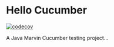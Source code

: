 <!-- [![codecov](https://app.codecov.io/gh/bashman1/hellocucumber/branch/main/graph/badge.svg?token=4a5ff34a-38da-492a-acc5-fc885d1e9a55)](https://app.codecov.io/gh/bashman1/hellocucumber) -->


# Hello Cucumber

[![codecov](https://codecov.io/gh/bashman1/hellocucumber/branch/main/graph/badge.svg?token=4a5ff34a-38da-492a-acc5-fc885d1e9a55)](https://codecov.io/gh/bashman1/hellocucumber)

A Java Marvin Cucumber testing project...


<!-- Security scan triggered at 2025-09-09 05:49:22 -->

<!-- Security scan triggered at 2025-09-28 15:58:46 -->